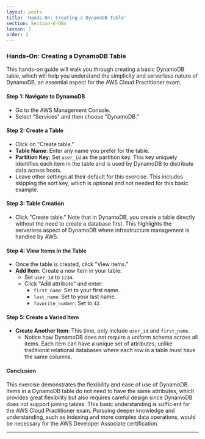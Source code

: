 ```yaml
---
layout: posts
title: 'Hands-On: Creating a DynamoDB Table'
section: Section-6-DBs
lesson: 7
order: 2
---
```


### Hands-On: Creating a DynamoDB Table

This hands-on guide will walk you through creating a basic DynamoDB table, which will help you understand the simplicity and serverless nature of DynamoDB, an essential aspect for the AWS Cloud Practitioner exam.

<!-- pagebreak -->

#### Step 1: Navigate to DynamoDB

- Go to the AWS Management Console.
- Select "Services" and then choose "DynamoDB."

<!-- pagebreak -->

#### Step 2: Create a Table

- Click on "Create table."
- **Table Name**: Enter any name you prefer for the table.
- **Partition Key**: Set `user_id` as the partition key. This key uniquely identifies each item in the table and is used by DynamoDB to distribute data across hosts.
- Leave other settings at their default for this exercise. This includes skipping the sort key, which is optional and not needed for this basic example.

<!-- pagebreak -->

#### Step 3: Table Creation

- Click "Create table." Note that in DynamoDB, you create a table directly without the need to create a database first. This highlights the serverless aspect of DynamoDB where infrastructure management is handled by AWS.

<!-- pagebreak -->

#### Step 4: View Items in the Table

- Once the table is created, click "View items."
- **Add Item**: Create a new item in your table:
  - Set `user_id` to `1234`.
  - Click "Add attribute" and enter:
    - `first_name`: Set to your first name.
    - `last_name`: Set to your last name.
    - `favorite_number`: Set to `42`.

<!-- pagebreak -->

#### Step 5: Create a Varied Item

- **Create Another Item**: This time, only include `user_id` and `first_name`.
  - Notice how DynamoDB does not require a uniform schema across all items. Each item can have a unique set of attributes, unlike traditional relational databases where each row in a table must have the same columns.

<!-- pagebreak -->

#### Conclusion

This exercise demonstrates the flexibility and ease of use of DynamoDB. Items in a DynamoDB table do not need to have the same attributes, which provides great flexibility but also requires careful design since DynamoDB does not support joining tables. This basic understanding is sufficient for the AWS Cloud Practitioner exam. Pursuing deeper knowledge and understanding, such as indexing and more complex data operations, would be necessary for the AWS Developer Associate certification.

---
